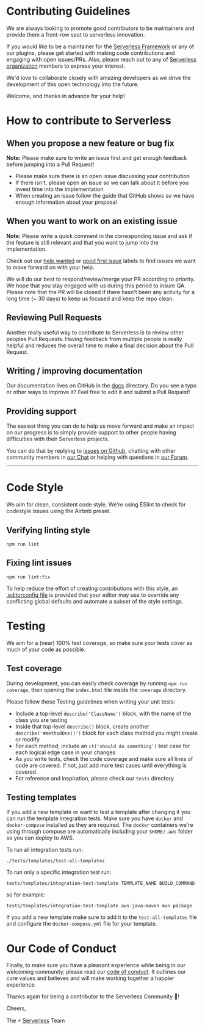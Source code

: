# Contributing Guidelines

We are always looking to promote good contributors to be maintainers and provide them a front-row seat to serverless innovation.

If you would like to be a maintainer for the [Serverless Framework](https://github.com/serverless/serverless) or any of our plugins, please get started with making code contributions and engaging with open issues/PRs. Also, please reach out to any of [Serverless organization](https://github.com/serverless) members to express your interest.

We'd love to collaborate closely with amazing developers as we drive the development of this open technology into the future.

Welcome, and thanks in advance for your help!

# How to contribute to Serverless

## When you propose a new feature or bug fix

**Note:** Please make sure to write an issue first and get enough feedback before jumping into a Pull Request!

- Please make sure there is an open issue discussing your contribution
- If there isn't, please open an issue so we can talk about it before you invest time into the implementation
- When creating an issue follow the guide that GitHub shows so we have enough information about your proposal

## When you want to work on an existing issue

**Note:** Please write a quick comment in the corresponding issue and ask if the feature is still relevant and that you want to jump into the implementation.

Check out our [help wanted](https://github.com/serverless/serverless/labels/help%20wanted) or [good first issue](https://github.com/serverless/serverless/labels/good%20first%20issue) labels to find issues we want to move forward on with your help.

We will do our best to respond/review/merge your PR according to priority. We hope that you stay engaged with us during this period to insure QA. Please note that the PR will be closed if there hasn't been any activity for a long time (~ 30 days) to keep us focused and keep the repo clean.

## Reviewing Pull Requests

Another really useful way to contribute to Serverless is to review other peoples Pull Requests. Having feedback from multiple people is really helpful and reduces the overall time to make a final decision about the Pull Request.

## Writing / improving documentation

Our documentation lives on GitHub in the [docs](docs) directory. Do you see a typo or other ways to improve it? Feel free to edit it and submit a Pull Request!

## Providing support

The easiest thing you can do to help us move forward and make an impact on our progress is to simply provide support to other people having difficulties with their Serverless projects.

You can do that by replying to [issues on Github](https://github.com/serverless/serverless/issues), chatting with other community members in [our Chat](http://chat.serverless.com) or helping with questions in [our Forum](http://forum.serverless.com).

---

# Code Style

We aim for clean, consistent code style. We're using ESlint to check for codestyle issues using the Airbnb preset.

## Verifying linting style

```
npm run lint
```

## Fixing lint issues

```
npm run lint:fix
```

To help reduce the effort of creating contributions with this style, an [.editorconfig file](http://editorconfig.org/) is provided that your editor may use to override any conflicting global defaults and automate a subset of the style settings.

# Testing

We aim for a (near) 100% test coverage, so make sure your tests cover as much of your code as possible.

## Test coverage

During development, you can easily check coverage by running `npm run coverage`, then opening the `index.html` file inside the `coverage` directory.

Please follow these Testing guidelines when writing your unit tests:

- Include a top-level `describe('ClassName')` block, with the name of the class you are testing
- Inside that top-level `describe()` block, create another `describe('#methodOne()')` block for each class method you might create or modify
- For each method, include an `it('should do something')` test case for each logical edge case in your changes
- As you write tests, check the code coverage and make sure all lines of code are covered. If not, just add more test cases until everything is covered
- For reference and inspiration, please check our `tests` directory

## Testing templates

If you add a new template or want to test a template after changing it you can run the template integration tests. Make sure you have `docker` and `docker-compose` installed as they are required. The `docker` containers we're using through compose are automatically including your `$HOME/.aws` folder so you can deploy to AWS.

To run all integration tests run:

```
./tests/templates/test-all-templates
```

To run only a specific integration test run:

```
tests/templates/integration-test-template TEMPLATE_NAME BUILD_COMMAND
```

so for example:

```
tests/templates/integration-test-template aws-java-maven mvn package
```

If you add a new template make sure to add it to the `test-all-templates` file and configure the `docker-compose.yml` file for your template.

# Our Code of Conduct

Finally, to make sure you have a pleasant experience while being in our welcoming community, please read our [code of conduct](CODE_OF_CONDUCT.md). It outlines our core values and believes and will make working together a happier experience.

Thanks again for being a contributor to the Serverless Community :tada:!

Cheers,

The :zap: [Serverless](http://www.serverless.com) Team
